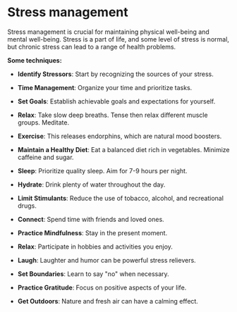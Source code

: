 # Stress management

Stress management is crucial for maintaining physical well-being and mental well-being. Stress is a part of life, and some level of stress is normal, but chronic stress can lead to a range of health problems.

**Some techniques:**

* **Identify Stressors**: Start by recognizing the sources of your stress.

* **Time Management**: Organize your time and prioritize tasks.

* **Set Goals**: Establish achievable goals and expectations for yourself.

* **Relax**: Take slow deep breaths. Tense then relax different muscle groups. Meditate.

* **Exercise**: This releases endorphins, which are natural mood boosters.

* **Maintain a Healthy Diet**: Eat a balanced diet rich in vegetables. Minimize caffeine and sugar.

* **Sleep**: Prioritize quality sleep. Aim for 7-9 hours per night.

* **Hydrate**: Drink plenty of water throughout the day.

* **Limit Stimulants**: Reduce the use of tobacco, alcohol, and recreational drugs.

* **Connect**: Spend time with friends and loved ones.

* **Practice Mindfulness**: Stay in the present moment.

* **Relax**: Participate in hobbies and activities you enjoy.

* **Laugh**: Laughter and humor can be powerful stress relievers.

* **Set Boundaries**: Learn to say "no" when necessary.

* **Practice Gratitude**: Focus on positive aspects of your life.

* **Get Outdoors**: Nature and fresh air can have a calming effect.
